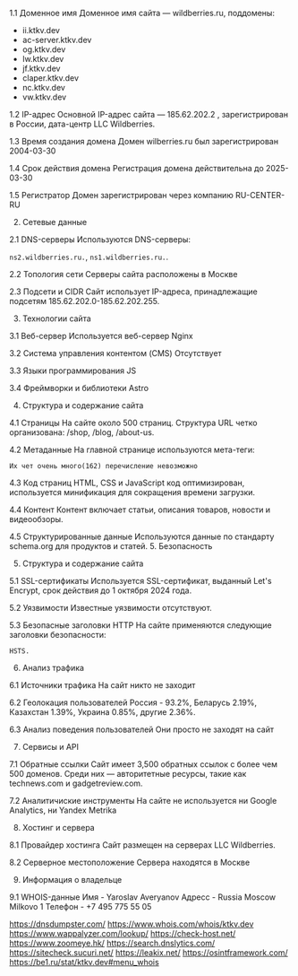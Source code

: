 1.1 Доменное имя
Доменное имя сайта — wildberries.ru, поддомены:
- ii.ktkv.dev
- ac-server.ktkv.dev
- og.ktkv.dev
- lw.ktkv.dev
- jf.ktkv.dev
- claper.ktkv.dev
- nc.ktkv.dev
- vw.ktkv.dev

1.2 IP-адрес
Основной IP-адрес сайта — 
185.62.202.2 , зарегистрирован в России, дата-центр LLC Wildberries.

1.3 Время создания домена
Домен wilberries.ru был зарегистрирован 2004-03-30

1.4 Срок действия домена
Регистрация домена действительна до 2025-03-30

1.5 Регистратор
Домен зарегистрирован через компанию RU-CENTER-RU

2. Сетевые данные

2.1 DNS-серверы
Используются DNS-серверы:

`ns2.wildberries.ru.`,
`ns1.wildberries.ru.`.

2.2 Топология сети
Серверы сайта расположены в Москве

2.3 Подсети и CIDR
Сайт использует IP-адреса, принадлежащие подсетям 185.62.202.0-185.62.202.255.

3. Технологии сайта

3.1 Веб-сервер
Используется веб-сервер Nginx

3.2 Система управления контентом (CMS)
Отсутствует

3.3 Языки программирования
JS

3.4 Фреймворки и библиотеки
Astro

4. Структура и содержание сайта

4.1 Страницы
На сайте около 500 страниц. Структура URL четко организована: /shop, /blog, /about-us.

4.2 Метаданные
На главной странице используются мета-теги:

```
Их чет очень много(162) перечисление невозможно
```

4.3 Код страниц
HTML, CSS и JavaScript код оптимизирован, используется минификация для сокращения времени загрузки.

4.4 Контент
Контент включает статьи, описания товаров, новости и видеообзоры.

4.5 Структурированные данные
Используются данные по стандарту schema.org для продуктов и статей. 5. Безопасность

5. Структура и содержание сайта

5.1 SSL-сертификаты
Используется SSL-сертификат, выданный Let's Encrypt, срок действия до 1 октября 2024 года.

5.2 Уязвимости
Известные уязвимости отсутствуют.

5.3 Безопасные заголовки HTTP
На сайте применяются следующие заголовки безопасности:

```
HSTS.
```

6. Анализ трафика

6.1 Источники трафика
На сайт никто не заходит

6.2 Геолокация пользователей
Россия - 93.2%, Беларусь 2.19%, Казахстан 1.39%, Украина 0.85%, другие 2.36%.

6.3 Анализ поведения пользователей
Они просто не заходят на сайт


7. Сервисы и  API

7.1 Обратные ссылки
Сайт имеет 3,500 обратных ссылок с более чем 500 доменов. Среди них — авторитетные ресурсы, такие как technews.com и gadgetreview.com.

7.2 Аналитичиские инструменты
На сайте не используется ни Google Analytics, ни Yandex Metrika 


8. Хостинг и сервера

8.1 Провайдер хостинга
Сайт размещен на серверах LLC Wildberries.

8.2 Серверное местоположение
Сервера находятся в Москве

9. Информация о владельце

9.1 WHOIS-данные
Имя - Yaroslav Averyanov
Адресс - Russia Moscow Milkovo 1
Телефон - +7 495 775 55 05

https://dnsdumpster.com/
https://www.whois.com/whois/ktkv.dev
https://www.wappalyzer.com/lookup/
https://check-host.net/
https://www.zoomeye.hk/
https://search.dnslytics.com/
https://sitecheck.sucuri.net/
https://leakix.net/
https://osintframework.com/
https://be1.ru/stat/ktkv.dev#menu_whois
